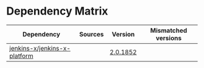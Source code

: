 # Dependency Matrix

Dependency | Sources | Version | Mismatched versions
---------- | ------- | ------- | -------------------
[jenkins-x/jenkins-x-platform](https://github.com/jenkins-x/jenkins-x-platform) |  | [2.0.1852](https://github.com/jenkins-x/jenkins-x-platform/releases/tag/v2.0.1852) | 
